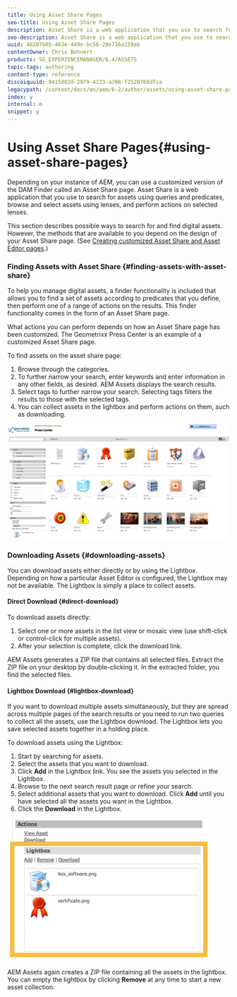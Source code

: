 ```yaml
---
title: Using Asset Share Pages
seo-title: Using Asset Share Pages
description: Asset Share is a web application that you use to search for assets using queries and predicates, browse and select assets using lenses, and perform actions on selected lenses. 
seo-description: Asset Share is a web application that you use to search for assets using queries and predicates, browse and select assets using lenses, and perform actions on selected lenses. 
uuid: 48207b05-463e-449e-bc56-28e716a159ab
contentOwner: Chris Bohnert
products: SG_EXPERIENCEMANAGER/6.4/ASSETS
topic-tags: authoring
content-type: reference
discoiquuid: 9415082d-2979-4133-a706-f2520768dfca
legacypath: /content/docs/en/aem/6-2/author/assets/using-asset-share-pages
index: y
internal: n
snippet: y
---
```


# Using Asset Share Pages{#using-asset-share-pages}

<!--
Comment Type: remark
Last Modified By: Alva Ware-Bevacqui (alvawb)
Last Modified Date: 2017-11-30T05:07:30.334-0500
<p>Chiradeep to check validity</p>
-->

Depending on your instance of AEM, you can use a customized version of the DAM Finder called an Asset Share page. Asset Share is a web application that you use to search for assets using queries and predicates, browse and select assets using lenses, and perform actions on selected lenses.

This section describes possible ways to search for and find digital assets. However, the methods that are available to you depend on the design of your Asset Share page. (See [Creating customized Asset Share and Asset Editor pages](../../../assets/using/assets-finder-editor.md).)

### Finding Assets with Asset Share {#finding-assets-with-asset-share}

To help you manage digital assets, a finder functionality is included that allows you to find a set of assets according to predicates that you define, then perform one of a range of actions on the results. This finder functionality comes in the form of an Asset Share page.

What actions you can perform depends on how an Asset Share page has been customized. The Geometrixx Press Center is an example of a customized Asset Share page.

To find assets on the asset share page:

1. Browse through the categories. 
1. To further narrow your search, enter keywords and enter information in any other fields, as desired. AEM Assets displays the search results.
1. Select tags to further narrow your search. Selecting tags filters the results to those with the selected tags.  
1. You can collect assets in the lightbox and perform actions on them, such as downloading.

![](assets/chlimage_1-163.png)

### Downloading Assets {#downloading-assets}

You can download assets either directly or by using the Lightbox. Depending on how a particular Asset Editor is configured, the Lightbox may not be available. The Lightbox is simply a place to collect assets.

#### Direct Download {#direct-download}

To download assets directly:

1. Select one or more assets in the list view or mosaic view (use shift-click or control-click for multiple assets). 
1. After your selection is complete, click the download link.

AEM Assets generates a ZIP file that contains all selected files. Extract the ZIP file on your desktop by double-clicking it. In the extracted folder, you find the selected files.

#### Lightbox Download {#lightbox-download}

If you want to download multiple assets simultaneously, but they are spread across multiple pages of the search results or you need to run two queries to collect all the assets, use the Lightbox download. The Lightbox lets you save selected assets together in a holding place.

To download assets using the Lightbox:

1. Start by searching for assets.
1. Select the assets that you want to download.
1. Click **Add** in the Lightbox link. You see the assets you selected in the Lightbox.
1. Browse to the next search result page or refine your search.
1. Select additional assets that you want to download. Click **Add** until you have selected all the assets you want in the Lightbox. 
1. Click the **Download** in the Lightbox.

![](assets/chlimage_1-164.png)

AEM Assets again creates a ZIP file containing all the assets in the lightbox. You can empty the lightbox by clicking **Remove** at any time to start a new asset collection.
